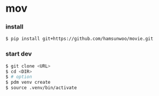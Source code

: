 # mov

### install
```bash
$ pip install git+https://github.com/hamsunwoo/movie.git
```

### start dev
```bash
$ git clone <URL>
$ cd <DIR>
$ # option
$ pdm venv create 
$ source .venv/bin/activate
```
